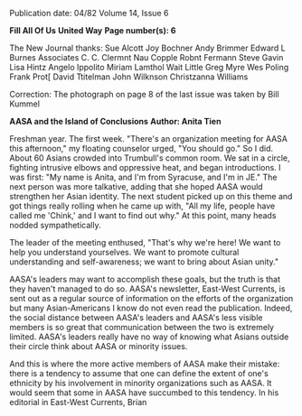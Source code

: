 Publication date: 04/82
Volume 14, Issue 6

**Fill All Of Us**
**United Way**
**Page number(s): 6**

The New Journal thanks: 
Sue Alcott 
Joy Bochner 
Andy Brimmer 
Edward L Burnes Associates 
C. C. Clermnt 
Nau Copple 
Robnt Fermann 
Steve Gavin 
Lisa Hintz 
Angelo Ippolito 
Miriam Lamthol 
Wait Little 
Greg Myre 
Wes Poling 
Frank Prot[ 
David Ttitelman 
John Wilknson 
Christzanna Williams

Correction: 
The photograph on page 8 of the last issue was taken by Bill Kummel


**AASA and the Island of Conclusions**
**Author: Anita Tien**

Freshman year. The first week. 
"There's an organization meeting for AASA this afternoon," my floating counselor urged, "You should go." 
So I did. About 60 Asians crowded into Trumbull's common room. We sat in a circle, fighting intrusive elbows and oppressive heat, and began introductions. I was first: "My name is Anita, and I'm from Syracuse, and I'm in JE." The next person was more talkative, adding that she hoped AASA would strengthen her Asian identity. The next student picked up on this theme and got things really rolling when he came up with, "All my life, people have called me 'Chink,' and I want to find out why." At this point, many heads nodded sympathetically. 

The leader of the meeting enthused, "That's why we're here! We want to help you understand yourselves. We want to promote cultural understanding and self-awareness; we want to bring about Asian unity." 

AASA's leaders may want to accomplish these goals, but the truth is that they haven't managed to do so. AASA's newsletter, East-West Currents, is sent out as a regular source of information on the efforts of the organization but many Asian-Americans I know do not even read the publication. Indeed, the social distance between AASA's leaders and AASA's less visible members is so great that communication between the two is extremely limited. AASA's leaders really have no way of knowing what Asians outside their circle think about AASA or minority issues. 

And this is where the more active members of AASA make their mistake: there is a tendency to assume that one can define the extent of one's ethnicity by his involvement in minority organizations such as AASA. It would seem that some in AASA have succumbed to this tendency. In his editorial in East-West Currents, Brian